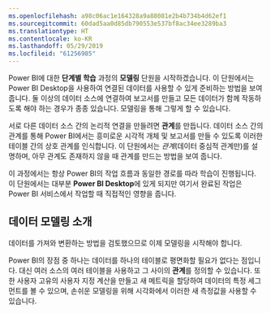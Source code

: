 ```yaml
---
ms.openlocfilehash: a98c06ac1e164328a9a88081e2b4b734b4d62ef1
ms.sourcegitcommit: 60dad5aa0d85db790553e537bf8ac34ee3289ba3
ms.translationtype: HT
ms.contentlocale: ko-KR
ms.lasthandoff: 05/29/2019
ms.locfileid: "61256985"
---
```

Power BI에 대한 **단계별 학습** 과정의 **모델링** 단원을 시작하겠습니다. 이 단원에서는 Power BI Desktop을 사용하여 연결된 데이터를 사용할 수 있게 준비하는 방법을 보여 줍니다. 둘 이상의 데이터 소스에 연결하여 보고서를 만들고 모든 데이터가 함께 작동하도록 해야 하는 경우가 종종 있습니다. 모델링을 통해 그렇게 할 수 있습니다.

서로 다른 데이터 소스 간의 논리적 연결을 만들려면 **관계**를 만듭니다. 데이터 소스 간의 관계를 통해 Power BI에서는 흥미로운 시각적 개체 및 보고서를 만들 수 있도록 이러한 테이블 간의 상호 관계를 인식합니다. 이 단원에서는 *관계*(데이터 중심적 관계만)를 설명하며, 아무 관계도 존재하지 않을 때 관계를 만드는 방법을 보여 줍니다.

이 과정에서는 항상 Power BI의 작업 흐름과 동일한 경로를 따라 학습이 진행됩니다. 이 단원에서는 대부분 **Power BI Desktop**에 있게 되지만 여기서 완료된 작업은 Power BI 서비스에서 작업할 때 직접적인 영향을 줍니다.

## <a name="introduction-to-modeling-your-data"></a>데이터 모델링 소개
데이터를 가져와 변환하는 방법을 검토했으므로 이제 모델링을 시작해야 합니다.

Power BI의 장점 중 하나는 데이터를 하나의 테이블로 평면화할 필요가 없다는 점입니다. 대신 여러 소스의 여러 테이블을 사용하고 그 사이의 **관계**를 정의할 수 있습니다. 또한 사용자 고유의 사용자 지정 계산을 만들고 새 메트릭을 할당하여 데이터의 특정 세그먼트를 볼 수 있으며, 손쉬운 모델링을 위해 시각화에서 이러한 새 측정값을 사용할 수 있습니다.

